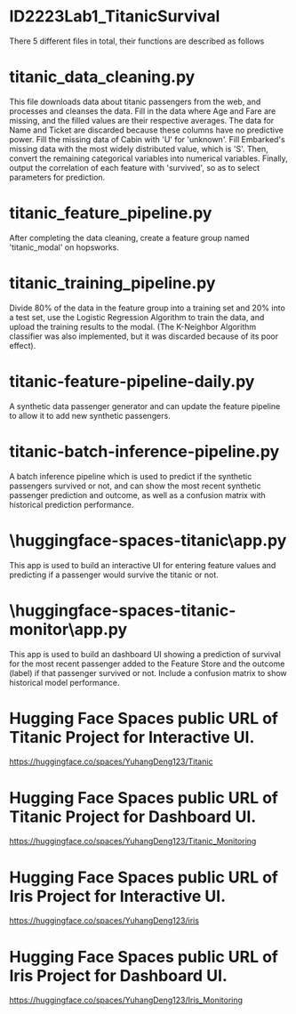 # ID2223Lab1_TitanicSurvival
There 5 different files in total, their functions are described as follows

# titanic_data_cleaning.py
This file downloads data about titanic passengers from the web, and processes and cleanses the data. 
Fill in the data where Age and Fare are missing, and the filled values are their respective averages. 
The data for Name and Ticket are discarded because these columns have no predictive power. 
Fill the missing data of Cabin with 'U' for 'unknown'. 
Fill Embarked's missing data with the most widely distributed value, which is 'S'.
Then, convert the remaining categorical variables into numerical variables.
Finally, output the correlation of each feature with 'survived', so as to select parameters for prediction.

# titanic_feature_pipeline.py
After completing the data cleaning, create a feature group named 'titanic_modal' on hopsworks.

# titanic_training_pipeline.py
Divide 80% of the data in the feature group into a training set and 20% into a test set, use the Logistic Regression Algorithm to train the data, and upload the training results to the modal. (The K-Neighbor Algorithm classifier was also implemented, but it was discarded because of its poor effect).

# titanic-feature-pipeline-daily.py
A synthetic data passenger generator and can update the feature pipeline to allow it to add new synthetic passengers.

# titanic-batch-inference-pipeline.py
A batch inference pipeline which is used to predict if the synthetic passengers survived or not, and can show the most recent synthetic passenger prediction and outcome, as well as a confusion matrix with historical prediction performance.

# \huggingface-spaces-titanic\app.py
This app is used to build an interactive UI for entering feature values and predicting if a passenger would survive the titanic or not.

# \huggingface-spaces-titanic-monitor\app.py
This app is used to build an dashboard UI showing a prediction of survival for the most recent passenger added to the Feature Store and the outcome (label) if that passenger survived or not. Include a confusion matrix to show historical model performance.

# Hugging Face Spaces public URL of Titanic Project for Interactive UI.
https://huggingface.co/spaces/YuhangDeng123/Titanic

# Hugging Face Spaces public URL of Titanic Project for Dashboard UI.
https://huggingface.co/spaces/YuhangDeng123/Titanic_Monitoring

# Hugging Face Spaces public URL of Iris Project for Interactive UI.
https://huggingface.co/spaces/YuhangDeng123/iris

# Hugging Face Spaces public URL of Iris Project for Dashboard UI.
https://huggingface.co/spaces/YuhangDeng123/Iris_Monitoring





